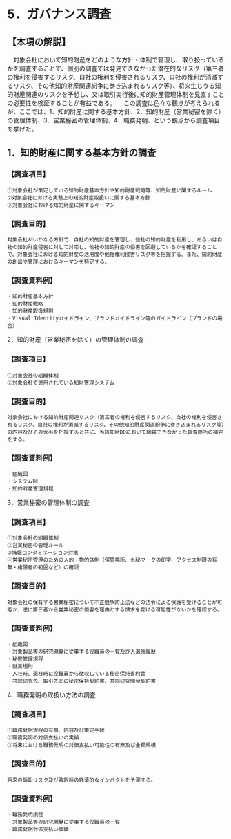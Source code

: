 # 5．ガバナンス調査

## 【本項の解説】
　対象会社において知的財産をどのような方針・体制で管理し、取り扱っているかを調査することで、個別の調査では発見できなかった潜在的なリスク（第三者の権利を侵害するリスク、自社の権利を侵害されるリスク、自社の権利が消滅するリスク、その他知的財産関連紛争に巻き込まれるリスク等）、将来生じうる知的財産関連のリスクを予想し、又は取引実行後に知的財産管理体制を見直すことの必要性を検証することが有益である。
　この調査は色々な観点が考えられるが、ここでは、1．知的財産に関する基本方針、2．知的財産（営業秘密を除く）の管理体制、3．営業秘密の管理体制、4．職務発明、という観点から調査項目を挙げた。

## 1．知的財産に関する基本方針の調査
### 【調査項目】
	①対象会社が策定している知的財産基本方針や知的財産戦略等、知的財産に関するルール
	②対象会社における実務上の知的財産取扱いに関する基本方針
	③対象会社における知的財産に関するキーマン
### 【調査目的】
	対象会社がいかなる方針で、自社の知的財産を管理し、他社の知的財産を利用し、あるいは自社の知的財産侵害に対して対応し、他社の知的財産の侵害を回避しているかを確認することで、対象会社における知的財産の活用度や他社権利侵害リスク等を把握する。また、知的財産の創出や管理におけるキーマンを特定する。
### 【調査資料例】
	・知的財産基本方針
	・知的財産戦略
	・知的財産取扱規則
	・Visual Identityガイドライン、ブランドガイドライン等のガイドライン（ブランドの場合）

2．知的財産（営業秘密を除く）の管理体制の調査
### 【調査項目】
	①対象会社の組織体制
	②対象会社で運用されている知財管理システム
### 【調査目的】
	対象会社における知的財産関連リスク（第三者の権利を侵害するリスク、自社の権利を侵害されるリスク、自社の権利が消滅するリスク、その他知的財産関連紛争に巻き込まれるリスク等）の内容及びその大小を把握すると共に、当該知財DDにおいて網羅できなかった調査箇所の補完をする。
### 【調査資料例】
	・組織図
	・システム図
	・知的財産管理規程

3．営業秘密の管理体制の調査
### 【調査項目】
	①対象会社の組織体制
	②営業秘密の管理ルール
	③情報コンタミネーション対策
	④営業秘密管理のための人的・物的体制（保管場所、丸秘マークの印字、アクセス制限の有無・権限者の範囲など）の確認
### 【調査目的】
	対象会社の保有する営業秘密について不正競争防止法などの法令による保護を受けることが可能か、逆に第三者から営業秘密の侵害を理由とする請求を受ける可能性がないかを確認する。
### 【調査資料例】
	・組織図
	・対象製品等の研究開発に従事する役職員の一覧及び入退社履歴
	・秘密管理規程
	・就業規則
	・入社時、退社時に役職員から徴収している秘密保持誓約書
	・共同研究先、取引先との秘密保持契約書、共同研究開発契約書

4．職務発明の取扱い方法の調査
### 【調査項目】
	①職務発明規程の有無、内容及び策定手続
	②職務発明の対価支払いの実績
	③将来における職務発明の対価支払い可能性の有無及び金額規模
### 【調査目的】
	将来の訴訟リスク及び敗訴時の経済的なインパクトを予測する。
### 【調査資料例】
	・職務発明規程
	・対象製品等の研究開発に従事する役職員の一覧
	・職務発明対価支払い実績
